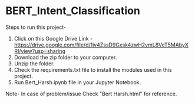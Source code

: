 # BERT_Intent_Classification

Steps to run this project-
1. Click on this Google Drive Link - https://drive.google.com/file/d/1iv4ZssD9Gxsk4zwH2vmL8VcT5MAbyXRI/view?usp=sharing
2. Download the zip folder to your computer.
3. Unzip the folder.
4. Check the requirements.txt file to install the modules used in this project.
5. Run Bert_Harsh.ipynb file in your Jupyter Notebook.

Note- In case of problem/issue Check "Bert Harsh.html" for reference. 
